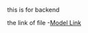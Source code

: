 this is for backend

the link of file
-[Model Link](https://app.eraser.io/workspace/YtPqZ1VogxGy1jzIDkzj?origin=share)
